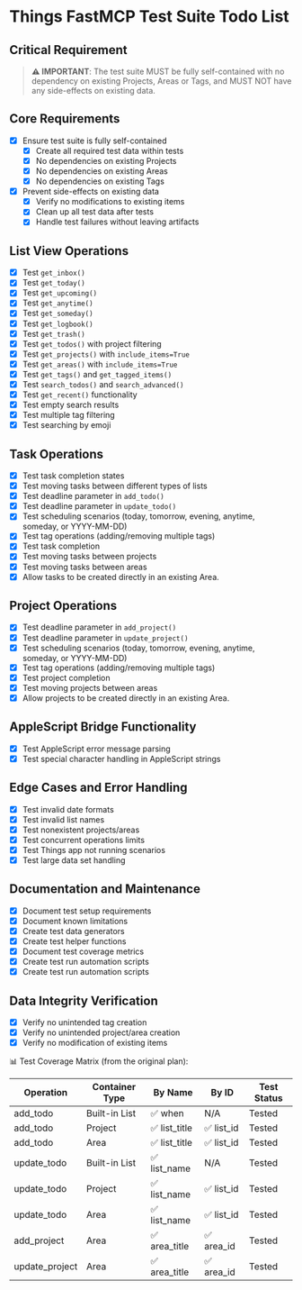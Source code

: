 # Things FastMCP Test Suite Todo List


## Critical Requirement
> **⚠️ IMPORTANT**: The test suite MUST be fully self-contained with no dependency on existing Projects, Areas or Tags, and MUST NOT have any side-effects on existing data.

## Core Requirements
- [x] Ensure test suite is fully self-contained
  - [x] Create all required test data within tests
  - [x] No dependencies on existing Projects
  - [x] No dependencies on existing Areas
  - [x] No dependencies on existing Tags
- [x] Prevent side-effects on existing data
  - [x] Verify no modifications to existing items
  - [x] Clean up all test data after tests
  - [x] Handle test failures without leaving artifacts

## List View Operations
- [x] Test `get_inbox()`
- [x] Test `get_today()`
- [x] Test `get_upcoming()`
- [x] Test `get_anytime()`
- [x] Test `get_someday()`
- [x] Test `get_logbook()`
- [x] Test `get_trash()`
- [x] Test `get_todos()` with project filtering
- [x] Test `get_projects()` with `include_items=True`
- [x] Test `get_areas()` with `include_items=True`
- [x] Test `get_tags()` and `get_tagged_items()`
- [x] Test `search_todos()` and `search_advanced()`
- [x] Test `get_recent()` functionality
- [x] Test empty search results
- [x] Test multiple tag filtering
- [x] Test searching by emoji

## Task Operations
- [x] Test task completion states
- [x] Test moving tasks between different types of lists
- [x] Test deadline parameter in `add_todo()`
- [x] Test deadline parameter in `update_todo()`
- [x] Test scheduling scenarios (today, tomorrow, evening, anytime, someday, or YYYY-MM-DD)
- [x] Test tag operations (adding/removing multiple tags)
- [x] Test task completion
- [x] Test moving tasks between projects
- [x] Test moving tasks between areas
- [x] Allow tasks to be created directly in an existing Area.

## Project Operations
- [x] Test deadline parameter in `add_project()`
- [x] Test deadline parameter in `update_project()`
- [x] Test scheduling scenarios (today, tomorrow, evening, anytime, someday, or YYYY-MM-DD)
- [x] Test tag operations (adding/removing multiple tags)
- [x] Test project completion
- [x] Test moving projects between areas
- [x] Allow projects to be created directly in an existing Area.

## AppleScript Bridge Functionality
- [x] Test AppleScript error message parsing
- [x] Test special character handling in AppleScript strings

## Edge Cases and Error Handling
- [x] Test invalid date formats
- [x] Test invalid list names
- [x] Test nonexistent projects/areas
- [x] Test concurrent operations limits
- [x] Test Things app not running scenarios
- [x] Test large data set handling

## Documentation and Maintenance
- [x] Document test setup requirements
- [x] Document known limitations
- [x] Create test data generators
- [x] Create test helper functions
- [x] Document test coverage metrics
- [x] Create test run automation scripts
- [x] Create test run automation scripts

## Data Integrity Verification
- [x] Verify no unintended tag creation
- [x] Verify no unintended project/area creation
- [x] Verify no modification of existing items

📊 Test Coverage Matrix (from the original plan):

| Operation | Container Type | By Name | By ID | Test Status |
|-----------|----------------|---------|-------|-------------|
| add_todo | Built-in List | ✅ when | N/A | Tested |
| add_todo | Project | ✅ list_title | ✅ list_id | Tested |
| add_todo | Area | ✅ list_title | ✅ list_id | Tested |
| update_todo | Built-in List | ✅ list_name | N/A | Tested |
| update_todo | Project | ✅ list_name | ✅ list_id | Tested |
| update_todo | Area | ✅ list_name | ✅ list_id | Tested |
| add_project | Area | ✅ area_title | ✅ area_id | Tested |
| update_project | Area | ✅ area_title | ✅ area_id | Tested |
